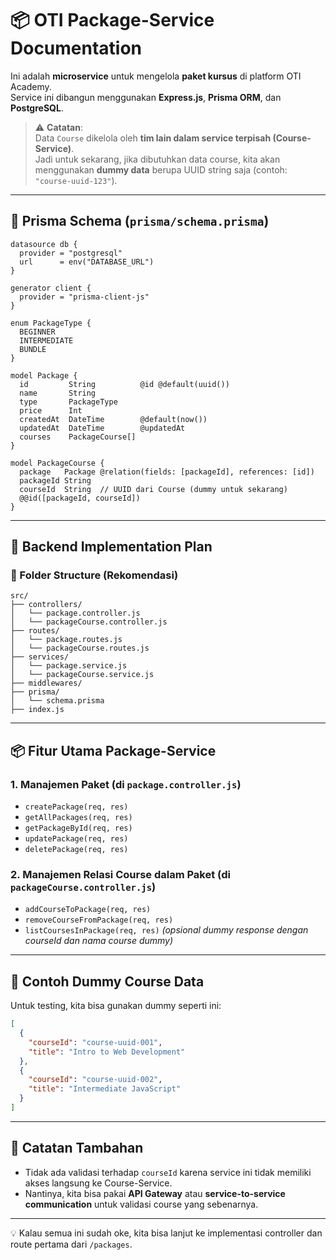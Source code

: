 # 📦 OTI Package-Service Documentation

Ini adalah **microservice** untuk mengelola **paket kursus** di platform OTI Academy.  
Service ini dibangun menggunakan **Express.js**, **Prisma ORM**, dan **PostgreSQL**.

> ⚠️ **Catatan**:  
> Data `Course` dikelola oleh **tim lain dalam service terpisah (Course-Service)**.  
> Jadi untuk sekarang, jika dibutuhkan data course, kita akan menggunakan **dummy data** berupa UUID string saja (contoh: `"course-uuid-123"`).

---

## 📐 Prisma Schema (`prisma/schema.prisma`)

```prisma
datasource db {
  provider = "postgresql"
  url      = env("DATABASE_URL")
}

generator client {
  provider = "prisma-client-js"
}

enum PackageType {
  BEGINNER
  INTERMEDIATE
  BUNDLE
}

model Package {
  id         String          @id @default(uuid())
  name       String
  type       PackageType
  price      Int
  createdAt  DateTime        @default(now())
  updatedAt  DateTime        @updatedAt
  courses    PackageCourse[]
}

model PackageCourse {
  package   Package @relation(fields: [packageId], references: [id])
  packageId String
  courseId  String  // UUID dari Course (dummy untuk sekarang)
  @@id([packageId, courseId])
}
```

---

## 🚧 Backend Implementation Plan

### 📁 Folder Structure (Rekomendasi)

```
src/
├── controllers/
│   └── package.controller.js
│   └── packageCourse.controller.js
├── routes/
│   └── package.routes.js
│   └── packageCourse.routes.js
├── services/
│   └── package.service.js
│   └── packageCourse.service.js
├── middlewares/
├── prisma/
│   └── schema.prisma
├── index.js
```

---

## 📦 Fitur Utama Package-Service

### 1. Manajemen Paket (di `package.controller.js`)

* `createPackage(req, res)`
* `getAllPackages(req, res)`
* `getPackageById(req, res)`
* `updatePackage(req, res)`
* `deletePackage(req, res)`

### 2. Manajemen Relasi Course dalam Paket (di `packageCourse.controller.js`)

* `addCourseToPackage(req, res)`
* `removeCourseFromPackage(req, res)`
* `listCoursesInPackage(req, res)`
  *(opsional dummy response dengan courseId dan nama course dummy)*

---

## 🧪 Contoh Dummy Course Data

Untuk testing, kita bisa gunakan dummy seperti ini:

```json
[
  {
    "courseId": "course-uuid-001",
    "title": "Intro to Web Development"
  },
  {
    "courseId": "course-uuid-002",
    "title": "Intermediate JavaScript"
  }
]
```

---

## 📝 Catatan Tambahan

* Tidak ada validasi terhadap `courseId` karena service ini tidak memiliki akses langsung ke Course-Service.
* Nantinya, kita bisa pakai **API Gateway** atau **service-to-service communication** untuk validasi course yang sebenarnya.

---

💡 Kalau semua ini sudah oke, kita bisa lanjut ke implementasi controller dan route pertama dari `/packages`.